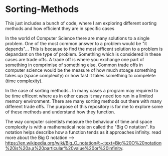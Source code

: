 # Sorting-Methods
This just includes a bunch of code, where I am exploring different sorting methods and how efficient they are in specific cases 

In the world of Computer Science there are many solutions to a single problem. One of the most common answer to a problem would be "it depends"... This is because to find the most efficent solution to a problem is depandant on the type of problem. Something which is considered in these cases are trade offs. A trade off is where you exchange one part of something in comprimise of something else. Common trade offs in computer science would be the measure of how much stoage something takes up (space complexity) or how fast it takes something to compelete (time complexity). 

In the case of sorting methods.. In many cases a program may required to be time efficent where as in other cases it may need too run in a limited memory environment. There are many sorting methods out there with many different trade offs. The purpose of this repository is for me to explore some of these methods and understand how they function. 

The way computer scientists measure the behaviour of time and space complexity is with a mathematical notaion called the "Big O notation". Its notation helps describe how a function tends as it approaches infinity. read more about the Big O notation --> https://en.wikipedia.org/wiki/Big_O_notation#:~:text=Big%20O%20notation%20is%20a,a%20particular%20value%20or%20infinity.

